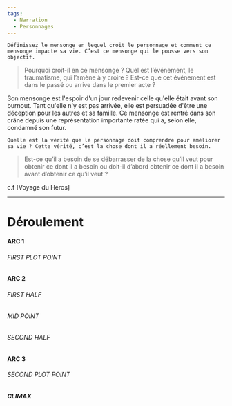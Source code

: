 ```yaml
---
tags:
  - Narration
  - Personnages
---
```


```
Définissez le mensonge en lequel croit le personnage et comment ce mensonge impacte sa vie. C’est ce mensonge qui le pousse vers son objectif. 
```
> Pourquoi croit-il en ce mensonge ? Quel est l’événement, le traumatisme, qui l’amène à y croire ? Est-ce que cet événement est dans le passé ou arrive dans le premier acte ?

Son mensonge est l'espoir d'un jour redevenir celle qu'elle était avant son burnout. Tant qu'elle n'y est pas arrivée, elle est persuadée d'être une déception pour les autres et sa famille. Ce mensonge est rentré dans son crâne depuis une représentation importante ratée qui a, selon elle, condamné son futur.

```
Quelle est la vérité que le personnage doit comprendre pour améliorer sa vie ? Cette vérité, c’est la chose dont il a réellement besoin.  
```
> Est-ce qu’il a besoin de se débarrasser de la chose qu’il veut pour obtenir ce dont il a besoin ou doit-il d’abord obtenir ce dont il a besoin avant d’obtenir ce qu’il veut ? 

c.f [Voyage du Héros]

---
# Déroulement

#### ARC 1

> 
###### FIRST PLOT POINT 

> 
#### ARC 2

> 
###### FIRST HALF

> 

###### MID POINT

> 
###### SECOND HALF

> 
#### ARC 3

> 
###### SECOND PLOT POINT

> 
##### CLIMAX

> 